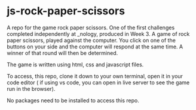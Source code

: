 # js-rock-paper-scissors
A repo for the game rock paper scissors. One of the first challenges completed independently at _nology, produced in Week 3. A game of rock paper scissors, played against the computer. You click on one of the buttons on your side and the computer will respond at the same time. A winner of that round will then be determined.

The game is written using html, css and javascript files.

To access, this repo, clone it down to your own terminal, open it in your code editor ( if using vs code, you can open in live server to see the game run in the browser).

No packages need to be installed to access this repo.
